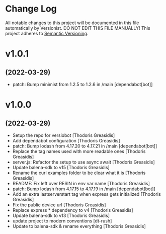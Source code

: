 # Change Log

All notable changes to this project will be documented in this file
automatically by Versionist. DO NOT EDIT THIS FILE MANUALLY!
This project adheres to [Semantic Versioning](http://semver.org/).

# v1.0.1
## (2022-03-29)

* patch: Bump minimist from 1.2.5 to 1.2.6 in /main [dependabot[bot]]

# v1.0.0
## (2022-03-29)

* Setup the repo for versiobot [Thodoris Greasidis]
* Add dependabot configuration [Thodoris Greasidis]
* patch: Bump lodash from 4.17.20 to 4.17.21 in /main [dependabot[bot]]
* Replace the tag names used with more readable ones [Thodoris Greasidis]
* server.js: Refactor the setup to use async await [Thodoris Greasidis]
* Update balena-sdk to v15 [Thodoris Greasidis]
* Rename the curl examples folder to be clear what it is [Thodoris Greasidis]
* README: Fix left over RESIN in env var name [Thodoris Greasidis]
* patch: Bump lodash from 4.17.15 to 4.17.19 in /main [dependabot[bot]]
* Add an extra lastserverstart tag when express gets initialized [Thodoris Greasidis]
* Fix the public device url [Thodoris Greasidis]
* Replace express * dependency to v4 [Thodoris Greasidis]
* Update balena-sdk to v13 [Thodoris Greasidis]
* update project to modern conventions [dt-rush]
* Update to balena-sdk & rename everything [Thodoris Greasidis]
